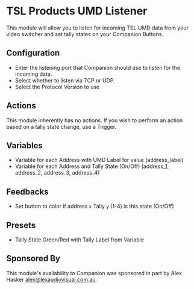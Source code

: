 # TSL Products UMD Listener
This module will allow you to listen for incoming TSL UMD data from your video switcher and set tally states on your Companion Buttons.

## Configuration
* Enter the listening port that Companion should use to listen for the incoming data.
* Select whether to listen via TCP or UDP.
* Select the Protocol Version to use

## Actions

This module inherently has no actions. If you wish to perform an action based on a tally state change, use a Trigger.

## Variables

* Variable for each Address with UMD Label for value (address_label)
* Variable for each Address and Tally State (On/Off) (address_1, address_2, address_3, address_4)

## Feedbacks

* Set button to color if address `x` Tally `y` (1-4) is this state (On/Off)

## Presets

* Tally State Green/Red with Tally Label from Variable

## Sponsored By
This module's availability to Companion was sponsored in part by Alex Hasker <alex@lexaudiovisual.com.au>.